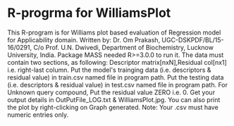 # R-progrma for WilliamsPlot

 This R-program is for Williams plot based evaluation of Regression model for Applicability domain.
 Written by: Dr. Om Prakash, UGC-DSKPDF/BL/15-16/0291, C/o Prof. U.N. Dwivedi, Department of Biochemistry, Lucknow University, India.
 Package MASS needed R>=3.0.0 to run it.
 The data must contain two sections, as following: 
 Descriptor matrix[nxN],Residual col[nx1] i.e. right-last column.
 Put the model's trainging data (i.e. descriptors & residual value) in train.csv named file in program path.
 Put the testing data (i.e. descriptors & residual value) in test.csv named file in program path.
 For Unknown query compound, Put the residual value ZERO i.e. 0.
 Get your output details in OutPutFile_LOG.txt & WilliamsPlot.jpg.
 You can also print the plot by right-clicking on Graph generated.
 Note: Your .csv must have numeric entries only.

